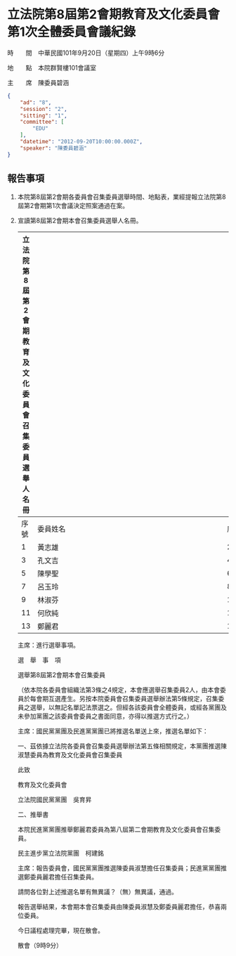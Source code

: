 # 立法院第8屆第2會期教育及文化委員會第1次全體委員會議紀錄

時　　間　中華民國101年9月20日（星期四）上午9時6分

地　　點　本院群賢樓101會議室

主　　席　陳委員碧涵

```json
{
    "ad": "8",
    "session": "2",
    "sitting": "1",
    "committee": [
        "EDU"
    ],
    "datetime": "2012-09-20T10:00:00.000Z",
    "speaker": "陳委員碧涵"
}

```


## 報告事項


1. 本院第8屆第2會期各委員會召集委員選舉時間、地點表，業經提報立法院第8屆第2會期第1次會議決定照案通過在案。

2. 宣讀第8屆第2會期本會召集委員選舉人名冊。

    

    | 立法院第8屆第2會期教育及文化委員會召集委員選舉人名冊 | 　　　　　　　　　　　　　　　　　　　　　　　　　　 | 　　　　　　　　　　　　　　　　　　　　　　　　　　 | 　　　　　　　　　　　　　　　　　　　　　　　　　　
    | ---------------------------------------------------- | -------- | ---- | --------
    |                                                 序號 | 委員姓名 | 序號 | 委員姓名
    |                                                    1 |   黃志雄 |    2 |   蔣乃辛
    |                                                    3 |   孔文吉 |    4 |   陳淑慧
    |                                                    5 |   陳學聖 |    6 |   陳碧涵
    |                                                    7 |   呂玉玲 |    8 |   楊應雄
    |                                                    9 |   林淑芬 |   10 |   林佳龍
    |                                                   11 |   何欣純 |   12 |   邱志偉
    |                                                   13 |   鄭麗君 |   14 |   許智傑
    主席：進行選舉事項。

    選　舉　事　項

    選舉第8屆第2會期本會召集委員

    （依本院各委員會組織法第3條之4規定，本會應選舉召集委員2人，由本會委員於每會期互選產生。另按本院委員會召集委員選舉辦法第5條規定，召集委員之選舉，以無記名單記法票選之。但經各該委員會全體委員，或經各黨團及未參加黨團之該委員會委員之書面同意，亦得以推選方式行之。）

    主席：國民黨黨團及民進黨黨團已將推選名單送上來，推選名單如下：

    一、茲依據立法院各委員會召集委員選舉辦法第五條相關規定，本黨團推選陳淑慧委員為教育及文化委員會召集委員

    此致

    教育及文化委員會

    立法院國民黨黨團　吳育昇

    二、推舉書

    本院民進黨黨團推舉鄭麗君委員為第八屆第二會期教育及文化委員會召集委員。

    民主進步黨立法院黨團　柯建銘

    主席：報告委員會，國民黨黨團推選陳委員淑慧擔任召集委員；民進黨黨團推選鄭委員麗君擔任召集委員。

    請問各位對上述推選名單有無異議？（無）無異議，通過。

    報告選舉結果，本會期本會召集委員由陳委員淑慧及鄭委員麗君擔任，恭喜兩位委員。

    今日議程處理完畢，現在散會。

    散會（9時9分）

    

